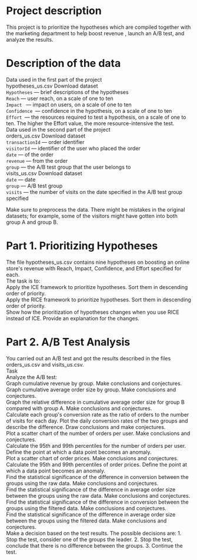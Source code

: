 # Project description

This project is to prioritize the hypotheses which are compiled together with the marketing department to help boost revenue , launch an A/B test, and analyze the results.

# Description of the data  
Data used in the first part of the project   
hypotheses_us.csv Download dataset  
`Hypotheses` — brief descriptions of the hypotheses  
`Reach` — user reach, on a scale of one to ten  
`Impact ` — impact on users, on a scale of one to ten  
`Confidence `— confidence in the hypothesis, on a scale of one to ten   
`Effort `— the resources required to test a hypothesis, on a scale of one to ten. The higher the Effort value, the more resource-intensive the test.   
Data used in the second part of the project   
orders_us.csv Download dataset   
`transactionId` — order identifier  
`visitorId` — identifier of the user who placed the order  
`date` — of the order   
`revenue` — from the order  
`group` — the A/B test group that the user belongs to   
visits_us.csv Download dataset  
`date` — date  
`group` — A/B test group   
`visits` — the number of visits on the date specified in the A/B test group specified  

Make sure to preprocess the data. There might be mistakes in the original datasets; for example, some of the visitors might have gotten into both group A and group B.
# Part 1. Prioritizing Hypotheses  
The file hypotheses_us.csv contains nine hypotheses on boosting an online store's revenue with Reach, Impact, Confidence, and Effort specified for each.   
The task is to:  
Apply the ICE framework to prioritize hypotheses. Sort them in descending order of priority.   
Apply the RICE framework to prioritize hypotheses. Sort them in descending order of priority.   
Show how the prioritization of hypotheses changes when you use RICE instead of ICE. Provide an explanation for the changes.   
# Part 2. A/B Test Analysis   
You carried out an A/B test and got the results described in the files orders_us.csv and visits_us.csv.  
Task  
Analyze the A/B test:  
Graph cumulative revenue by group. Make conclusions and conjectures.  
Graph cumulative average order size by group. Make conclusions and conjectures.   
Graph the relative difference in cumulative average order size for group B compared with group A. Make conclusions and conjectures.   
Calculate each group's conversion rate as the ratio of orders to the number of visits for each day. Plot the daily conversion rates of the two groups and describe the difference. Draw conclusions and make conjectures.  
Plot a scatter chart of the number of orders per user. Make conclusions and conjectures.   
Calculate the 95th and 99th percentiles for the number of orders per user. Define the point at which a data point becomes an anomaly.   
Plot a scatter chart of order prices. Make conclusions and conjectures.  
Calculate the 95th and 99th percentiles of order prices. Define the point at which a data point becomes an anomaly.   
Find the statistical significance of the difference in conversion between the groups using the raw data. Make conclusions and conjectures.   
Find the statistical significance of the difference in average order size between the groups using the raw data. Make conclusions and conjectures.  
Find the statistical significance of the difference in conversion between the groups using the filtered data. Make conclusions and conjectures.  
Find the statistical significance of the difference in average order size between the groups using the filtered data. Make conclusions and conjectures.  
Make a decision based on the test results. The possible decisions are: 1. Stop the test, consider one of the groups the leader. 2. Stop the test, conclude that there is no difference between the groups. 3. Continue the test.
